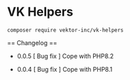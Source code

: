 # VK Helpers

```
composer require vektor-inc/vk-helpers
```

== Changelog ==

* 0.0.5
  [ Bug fix ] Cope with PHP8.2

* 0.0.4
  [ Bug fix ] Cope with PHP8.1